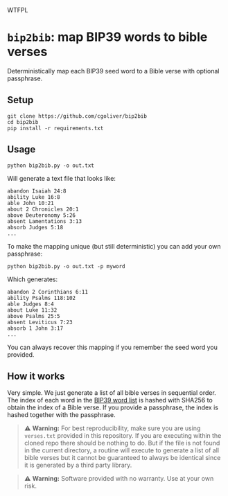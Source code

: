<a href="http://www.wtfpl.net/"><img
       src="http://www.wtfpl.net/wp-content/uploads/2012/12/wtfpl-badge-4.png"
       width="80" height="15" alt="WTFPL" /></a>

# `bip2bib`: map BIP39 words to bible verses

Deterministically map each BIP39 seed word to a Bible verse with optional passphrase.

## Setup

```
git clone https://github.com/cgoliver/bip2bib
cd bip2bib
pip install -r requirements.txt
```

## Usage

```
python bip2bib.py -o out.txt
```

Will generate a text file that looks like:

```
abandon Isaiah 24:8
ability Luke 16:8
able John 10:21
about 2 Chronicles 20:1
above Deuteronomy 5:26
absent Lamentations 3:13
absorb Judges 5:18
...
```

To make the mapping unique (but still deterministic) you can add your own passphrase:

```
python bip2bib.py -o out.txt -p myword
```

Which generates:


```
abandon 2 Corinthians 6:11
ability Psalms 118:102
able Judges 8:4
about Luke 11:32
above Psalms 25:5
absent Leviticus 7:23
absorb 1 John 3:17
...
```

You can always recover this mapping if you remember the seed word you provided.

## How it works

Very simple. We just generate a list of all bible verses in sequential order. The index of each word in the [BIP39 word list](https://github.com/bitcoin/bips/blob/master/bip-0039/english.txt) is hashed with SHA256 to obtain the index of a Bible verse. If you provide a passphrase, the index is hashed together with the passphrase.

> ⚠️ **Warning:** For best reproducibility, make sure you are using `verses.txt` provided in this repository. If you are executing within the cloned repo there should be nothing to do. But if the file is not found in the current directory, a routine will execute to generate a list of all bible verses but it cannot be guaranteed to always be identical since it is generated by a third party library.

> ⚠️ **Warning:** Software provided with no warranty. Use at your own risk.
